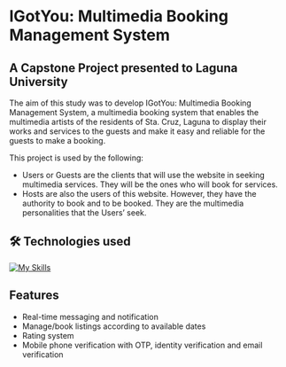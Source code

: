 # IGotYou: Multimedia Booking Management System

## A Capstone Project presented to Laguna University

The aim of this study was to develop IGotYou: Multimedia Booking Management System, a multimedia booking system that enables the multimedia artists of the residents of Sta. Cruz, Laguna to display their works and services to the guests and make it easy and reliable for the guests to make a booking. 

This project is used by the following:

- Users or Guests are the clients that will use the website in seeking multimedia services. They will be the ones who will book for services.
- Hosts are also the users of this website. However, they have the authority to book and to be booked. They are the multimedia personalities that the Users’ seek.

## 🛠 Technologies used
[![My Skills](https://skillicons.dev/icons?i=mongodb,express,react,nodejs,ts,firebase&perline=4)](https://skillicons.dev)

## Features

- Real-time messaging and notification
- Manage/book listings according to available dates 
- Rating system
- Mobile phone verification with OTP, identity verification and email verification
